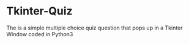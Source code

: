 # Tkinter-Quiz
The is a simple multiple choice quiz question that pops up in a Tkinter Window coded in Python3
